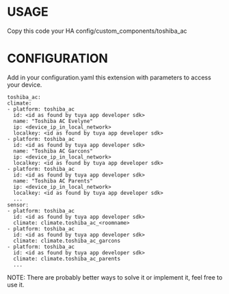 # USAGE

Copy this code your HA config/custom_components/toshiba_ac

# CONFIGURATION

Add in your configuration.yaml this extension with parameters to access your device.

```
toshiba_ac:
climate:
- platform: toshiba_ac
  id: <id as found by tuya app developer sdk>
  name: "Toshiba AC Evelyne"
  ip: <device_ip_in_local_network>
  localkey: <id as found by tuya app developer sdk>
- platform: toshiba_ac
  id: <id as found by tuya app developer sdk>
  name: "Toshiba AC Garcons"
  ip: <device_ip_in_local_network>
  localkey: <id as found by tuya app developer sdk>
- platform: toshiba_ac
  id: <id as found by tuya app developer sdk>
  name: "Toshiba AC Parents"
  ip: <device_ip_in_local_network>
  localkey: <id as found by tuya app developer sdk>
  ...
sensor:
- platform: toshiba_ac
  id: <id as found by tuya app developer sdk>
  climate: climate.toshiba_ac_<roomname>
- platform: toshiba_ac
  id: <id as found by tuya app developer sdk>
  climate: climate.toshiba_ac_garcons
- platform: toshiba_ac
  id: <id as found by tuya app developer sdk>
  climate: climate.toshiba_ac_parents
  ...
```

NOTE: There are probably better ways to solve it or implement it, feel free to use it.
